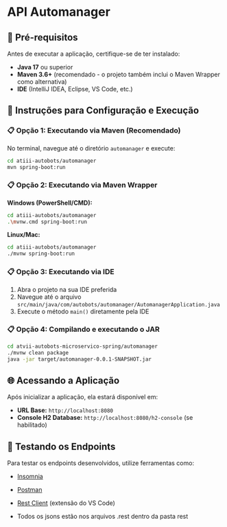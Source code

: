 # API Automanager

## 🚀 Pré-requisitos

Antes de executar a aplicação, certifique-se de ter instalado:

- **Java 17** ou superior
- **Maven 3.6+** (recomendado - o projeto também inclui o Maven Wrapper como alternativa)
- **IDE** (IntelliJ IDEA, Eclipse, VS Code, etc.)

## 🔧 Instruções para Configuração e Execução

### 📋 Opção 1: Executando via Maven (Recomendado)

No terminal, navegue até o diretório `automanager` e execute:

```bash
cd atiii-autobots/automanager
mvn spring-boot:run
```

### 📋 Opção 2: Executando via Maven Wrapper

**Windows (PowerShell/CMD):**
```bash
cd atiii-autobots/automanager
.\mvnw.cmd spring-boot:run
```

**Linux/Mac:**
```bash
cd atiii-autobots/automanager
./mvnw spring-boot:run
```

### 📋 Opção 3: Executando via IDE

1. Abra o projeto na sua IDE preferida
2. Navegue até o arquivo `src/main/java/com/autobots/automanager/AutomanagerApplication.java`
3. Execute o método `main()` diretamente pela IDE

### 📋 Opção 4: Compilando e executando o JAR

```bash
cd atvii-autobots-microservico-spring/automanager
./mvnw clean package
java -jar target/automanager-0.0.1-SNAPSHOT.jar
```

## 🌐 Acessando a Aplicação

Após inicializar a aplicação, ela estará disponível em:
- **URL Base:** `http://localhost:8080`
- **Console H2 Database:** `http://localhost:8080/h2-console` (se habilitado)

## 🧪 Testando os Endpoints

Para testar os endpoints desenvolvidos, utilize ferramentas como:
- [Insomnia](https://insomnia.rest/)
- [Postman](https://www.postman.com/)
- [Rest Client](https://marketplace.visualstudio.com/items?itemName=humao.rest-client) (extensão do VS Code)

- Todos os jsons estão nos arquivos .rest dentro da pasta rest
